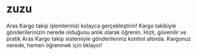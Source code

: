 # zuzu
 Aras Kargo takip işlemlerinizi kolayca gerçekleştirin! Kargo takibiyle gönderilerinizin nerede olduğunu anlık olarak öğrenin. Hızlı, güvenilir ve pratik Aras Kargo takip sistemiyle gönderileriniz kontrol altında. Kargonuz nerede, hemen öğrenmek için tıklayın!
